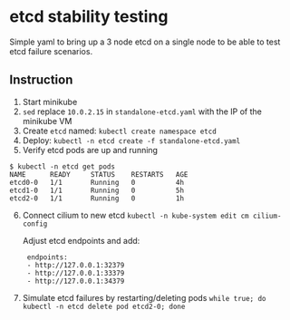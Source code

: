 # etcd stability testing

Simple yaml to bring up a 3 node etcd on a single node to be able to test etcd
failure scenarios.

## Instruction

1. Start minikube
2. `sed` replace `10.0.2.15` in `standalone-etcd.yaml` with the IP of the
   minikube VM
3. Create `etcd` named: `kubectl create namespace etcd`
4. Deploy: `kubectl -n etcd create -f standalone-etcd.yaml`
5. Verify etcd pods are up and running

```
$ kubectl -n etcd get pods
NAME      READY     STATUS    RESTARTS   AGE
etcd0-0   1/1       Running   0          4h
etcd1-0   1/1       Running   0          5h
etcd2-0   1/1       Running   0          1h
```

6. Connect cilium to new etcd `kubectl -n kube-system edit cm cilium-config`

   Adjust etcd endpoints and add:
   ```
    endpoints:
    - http://127.0.0.1:32379
    - http://127.0.0.1:33379
    - http://127.0.0.1:34379
   ```

7. Simulate etcd failures by restarting/deleting pods `while true; do kubectl -n etcd delete pod etcd2-0; done`
